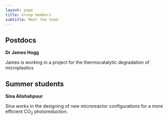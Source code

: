 ```yaml
---
layout: page
title: Group members
subtitle: Meet the team
---
```


## Postdocs

**Dr James Hogg**

James is working in a project for the thermocatalytic degradation of microplastics

## Summer students

**Sina Alishahpour**

Sina works in the designing of new microreactor configurations for a more efficient CO<sub>2</sub> photoreduction.
